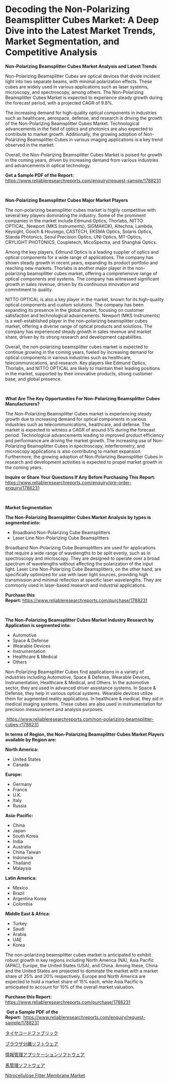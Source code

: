 <p><h1>Decoding the Non-Polarizing Beamsplitter Cubes Market: A Deep Dive into the Latest Market Trends, Market Segmentation, and Competitive Analysis</h1></p><p><strong>Non-Polarizing Beamsplitter Cubes Market Analysis and Latest Trends</strong></p>
<p><p>Non-Polarizing Beamsplitter Cubes are optical devices that divide incident light into two separate beams, with minimal polarization effects. These cubes are widely used in various applications such as laser systems, microscopy, and spectroscopy, among others. The Non-Polarizing Beamsplitter Cubes Market is expected to experience steady growth during the forecast period, with a projected CAGR of 9.8%. </p><p>The increasing demand for high-quality optical components in industries such as healthcare, aerospace, defense, and research is driving the growth of the Non-Polarizing Beamsplitter Cubes Market. Technological advancements in the field of optics and photonics are also expected to contribute to market growth. Additionally, the growing adoption of Non-Polarizing Beamsplitter Cubes in various imaging applications is a key trend observed in the market.</p><p>Overall, the Non-Polarizing Beamsplitter Cubes Market is poised for growth in the coming years, driven by increasing demand from various industries and advancements in optical technology.</p></p>
<p><strong>Get a Sample PDF of the Report:&nbsp;</strong> <a href="https://www.reliableresearchreports.com/enquiry/request-sample/1788231">https://www.reliableresearchreports.com/enquiry/request-sample/1788231</a></p>
<p>&nbsp;</p>
<p><strong>Non-Polarizing Beamsplitter Cubes Major Market Players</strong></p>
<p><p>The non-polarizing beamsplitter cubes market is highly competitive with several key players dominating the industry. Some of the prominent companies in the market include Edmund Optics, Thorlabs, NITTO OPTICAL, Newport (MKS Instruments), SIGMAKOKI, Altechna, Lambda, Keysight, Gooch & Housego, CASTECH, EKSMA Optics, Solaris Optics, Standa Photonics, Seoul Precision Optics, UNI Optics, MT-Optics, CRYLIGHT PHOTONICS, Coupletech, MicoSpectra, and Shanghai Optics.</p><p>Among the key players, Edmund Optics is a leading supplier of optics and optical components for a wide range of applications. The company has shown steady growth in recent years, expanding its product portfolio and reaching new markets. Thorlabs is another major player in the non-polarizing beamsplitter cubes market, offering a comprehensive range of optical components and systems. The company has witnessed significant growth in sales revenue, driven by its continuous innovation and commitment to quality.</p><p>NITTO OPTICAL is also a key player in the market, known for its high-quality optical components and custom solutions. The company has been expanding its presence in the global market, focusing on customer satisfaction and technological advancements. Newport (MKS Instruments) is a well-established player in the non-polarizing beamsplitter cubes market, offering a diverse range of optical products and solutions. The company has experienced steady growth in sales revenue and market share, driven by its strong research and development capabilities.</p><p>Overall, the non-polarizing beamsplitter cubes market is expected to continue growing in the coming years, fueled by increasing demand for optical components in various industries such as healthcare, telecommunications, and research. Key players like Edmund Optics, Thorlabs, and NITTO OPTICAL are likely to maintain their leading positions in the market, supported by their innovative products, strong customer base, and global presence.</p></p>
<p>&nbsp;</p>
<p><strong>What Are The Key Opportunities For Non-Polarizing Beamsplitter Cubes Manufacturers?</strong></p>
<p><p>The Non-Polarizing Beamsplitter Cubes market is experiencing steady growth due to increasing demand for optical components in various industries such as telecommunications, healthcare, and defense. The market is expected to witness a CAGR of around 5% during the forecast period. Technological advancements leading to improved product efficiency and performance are driving the market growth. The increasing use of Non-Polarizing Beamsplitter Cubes in spectroscopy, interferometry, and microscopy applications is also contributing to market expansion. Furthermore, the growing adoption of Non-Polarizing Beamsplitter Cubes in research and development activities is expected to propel market growth in the coming years.</p></p>
<p><strong>Inquire or Share Your Questions If Any Before Purchasing This Report:</strong> <a href="https://www.reliableresearchreports.com/enquiry/pre-order-enquiry/1788231">https://www.reliableresearchreports.com/enquiry/pre-order-enquiry/1788231</a></p>
<p>&nbsp;</p>
<p><strong>Market Segmentation</strong></p>
<p><strong>The Non-Polarizing Beamsplitter Cubes Market Analysis by types is segmented into:</strong></p>
<p><ul><li>Broadband Non-Polarizing Cube Beamsplitters</li><li>Laser Line Non-Polarizing Cube Beamsplitters</li></ul></p>
<p><p>Broadband Non-Polarizing Cube Beamsplitters are used for applications that require a wide range of wavelengths to be split evenly, such as in spectroscopy and microscopy. They are designed to operate over a broad spectrum of wavelengths without affecting the polarization of the input light. Laser Line Non-Polarizing Cube Beamsplitters, on the other hand, are specifically optimized for use with laser light sources, providing high transmission and minimal reflection at specific laser wavelengths. They are commonly used in laser-based research and industrial applications.</p></p>
<p><strong>Purchase this Report:&nbsp;</strong><a href="https://www.reliableresearchreports.com/purchase/1788231">https://www.reliableresearchreports.com/purchase/1788231</a></p>
<p>&nbsp;</p>
<p><strong>The Non-Polarizing Beamsplitter Cubes Market Industry Research by Application is segmented into:</strong></p>
<p><ul><li>Automotive</li><li>Space & Defense</li><li>Wearable Devices</li><li>Instrumentation</li><li>Healthcare & Medical</li><li>Others</li></ul></p>
<p><p>Non-Polarizing Beamsplitter Cubes find applications in a variety of industries including Automotive, Space & Defense, Wearable Devices, Instrumentation, Healthcare & Medical, and Others. In the automotive sector, they are used in advanced driver assistance systems. In Space & Defense, they help in various optical systems. Wearable devices utilize them for augmented reality applications. In healthcare & medical, they aid in medical imaging systems. These cubes are also used in instrumentation for precision measurement and analysis purposes.</p></p>
<p><a href="https://www.reliableresearchreports.com/non-polarizing-beamsplitter-cubes-r1788231">&nbsp;https://www.reliableresearchreports.com/non-polarizing-beamsplitter-cubes-r1788231</a></p>
<p><strong>In terms of Region, the Non-Polarizing Beamsplitter Cubes Market Players available by Region are:</strong></p>
<p>
    <p> <strong> North America: </strong>
        <ul>
            <li>United States</li>
            <li>Canada</li>
        </ul>
        </p> 
    <p> <strong> Europe: </strong>
        <ul>
            <li>Germany</li>
            <li>France</li>
            <li>U.K.</li>
            <li>Italy</li>
            <li>Russia</li>
        </ul>
        </p> 
    <p> <strong> Asia-Pacific: </strong>
        <ul>
            <li>China</li>
            <li>Japan</li>
            <li>South Korea</li>
            <li>India</li>
            <li>Australia</li>
            <li>China Taiwan</li>
            <li>Indonesia</li>
            <li>Thailand</li>
            <li>Malaysia</li>
        </ul>
        </p> 
    <p> <strong> Latin America: </strong>
        <ul>
            <li>Mexico</li>
            <li>Brazil</li>
            <li>Argentina Korea</li>
            <li>Colombia</li>
        </ul>
        </p> 
    <p> <strong> Middle East & Africa: </strong>
        <ul>
            <li>Turkey</li>
            <li>Saudi</li>
            <li>Arabia</li>
            <li>UAE</li>
            <li>Korea</li>
        </ul>
    </p>
    </p>
<p><p>The non-polarizing beamsplitter cubes market is anticipated to exhibit robust growth in key regions including North America (NA), Asia Pacific (APAC), Europe, the United States (USA), and China. Among these, China and the United States are projected to dominate the market with a market share of 25% and 20% respectively. Europe and North America are expected to hold a market share of 15% each, while Asia Pacific is anticipated to account for 10% of the overall market valuation.</p></p>
<p><strong>Purchase this Report: </strong><a href="https://www.reliableresearchreports.com/purchase/1788231">https://www.reliableresearchreports.com/purchase/1788231</a></p>
<p>&nbsp;<strong>Get a Sample PDF of the Report:&nbsp;&nbsp;</strong><a href="https://www.reliableresearchreports.com/enquiry/request-sample/1788231">https://www.reliableresearchreports.com/enquiry/request-sample/1788231</a></p>
<p><strong></strong></p>
<p><p><a href="https://github.com/xnljig2898992/Market-Research-Report-List-1/blob/main/540372340610.md">タイヤコードファブリック</a></p><p><a href="https://medium.com/@abdulkoss2015/%E3%83%96%E3%83%A9%E3%82%A6%E3%82%B6%E3%83%BC%E5%88%86%E9%9B%A2%E3%82%BD%E3%83%95%E3%83%88%E3%82%A6%E3%82%A7%E3%82%A2%E3%81%AE%E5%B8%82%E5%A0%B4%E5%8B%95%E5%90%91%E3%81%A8%E5%B8%82%E5%A0%B4%E5%88%86%E6%9E%90%E3%81%AF-2024%E5%B9%B4%E3%81%8B%E3%82%892031%E5%B9%B4%E3%81%BE%E3%81%A7%E3%81%AE%E6%9C%9F%E9%96%93%E3%81%AB%E4%BA%88%E6%B8%AC%E3%81%95%E3%82%8C%E3%81%A6%E3%81%84%E3%81%BE%E3%81%99-1dcf22b66f61">ブラウザ分離ソフトウェア</a></p><p><a href="https://medium.com/@brittanyvon2023/%E6%83%85%E5%A0%B1%E3%82%B9%E3%83%81%E3%83%A5%E3%83%AF%E3%83%BC%E3%83%89%E3%82%B7%E3%83%83%E3%83%97%E3%82%A2%E3%83%97%E3%83%AA%E3%82%B1%E3%83%BC%E3%82%B7%E3%83%A7%E3%83%B3%E3%82%BD%E3%83%95%E3%83%88%E3%82%A6%E3%82%A7%E3%82%A2%E5%B8%82%E5%A0%B4%E3%82%92%E5%88%86%E6%9E%90%E3%81%99%E3%82%8B-%E3%82%B0%E3%83%AD%E3%83%BC%E3%83%90%E3%83%AB%E7%94%A3%E6%A5%AD%E3%81%AE%E5%B1%95%E6%9C%9B%E3%81%A8%E4%BA%88%E6%B8%AC-2024%E5%B9%B4-2031%E5%B9%B4-cd6016eb9951">情報管理アプリケーションソフトウェア</a></p><p><a href="https://github.com/adcxff01450218/Market-Research-Report-List-1/blob/main/264267840611.md">馬管理ソフトウェア</a></p><p><a href="https://issuu.com/reportprime-2/docs/nitrocellulose-filter-membrane-market-size-2030.pp">Nitrocellulose Filter Membrane Market</a></p></p>